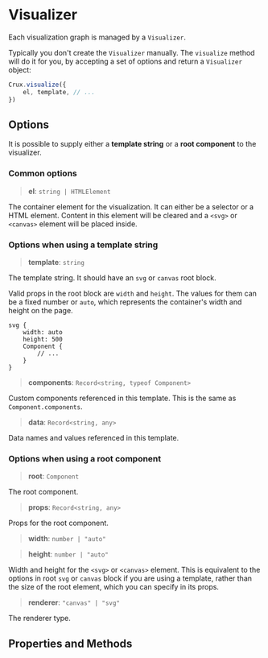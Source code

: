 # Visualizer

Each visualization graph is managed by a `Visualizer`.

Typically you don't create the `Visualizer` manually. The `visualize` method will do it for you,
by accepting a set of options and return a `Visualizer` object:

```js
Crux.visualize({
    el, template, // ...
})
```

## Options

It is possible to supply either a **template string** or a **root component** to the visualizer.

### Common options

> **el**: `string | HTMLElement`

The container element for the visualization. It can either be a selector or a HTML element.
Content in this element will be cleared and a `<svg>` or `<canvas>` element will be placed inside.


### Options when using a template string
> **template**: `string`

The template string. It should have an `svg` or `canvas` root block.

Valid props in the root block are `width` and `height`.
The values for them can be a fixed number or `auto`, which represents the container's width and height on the page.

```
svg {
    width: auto
    height: 500
    Component {
        // ...
    }
}
```

> **components**: `Record<string, typeof Component>`

Custom components referenced in this template. This is the same as `Component.components`.

> **data**: `Record<string, any>`

Data names and values referenced in this template.

### Options when using a root component

> **root**: `Component`

The root component.

> **props**: `Record<string, any>`

Props for the root component.

> **width**: `number | "auto"`

> **height**: `number | "auto"`

Width and height for the `<svg>` or `<canvas>` element.
This is equivalent to the options in root `svg` or `canvas` block if you are using a template,
rather than the size of the root element, which you can specify in its props.

> **renderer**: `"canvas" | "svg"`

The renderer type.

## Properties and Methods


